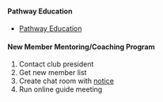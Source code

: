 #### Pathway Education
- [Pathway Education](https://github.com/seock04/Uncertainty-Handler/wiki/How-to-become-a-club-member-and-start-your-Toastmasters-journey)
#### New Member Mentoring/Coaching Program
1) Contact club president
2) Get new member list
3) Create chat room with [notice](https://github.com/seock04/Uncertainty-Handler/blob/master/Toastmasters/ClubCoach/Membership%20Coaching%20Notice.md)
4) Run online guide meeting 
